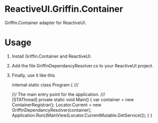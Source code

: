 # ReactiveUI.Griffin.Container

Griffin.Container adapter for ReactiveUI.

# Usage

1. Install Griffin.Container and ReactiveUI.

2. Add the file GriffinDependancyResolver.cs to your ReactiveUI project.

3. Finally, use it like this
    
    internal static class Program
    {
        /// <summary>
        /// The main entry point for the application.
        /// </summary>
        [STAThread]
        private static void Main()
        {
          var container = new ContainerRegistrar();
          Locator.Current = new GriffinDependancyResolver(container);
          Application.Run((MainView)Locator.CurrentMutable.GetService<IMainView>());
        }
     }
